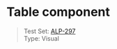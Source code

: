 # Table component
> Test Set: [ALP-297](https://everfi.atlassian.net/browse/ALP-297)    
Type: Visual

<!-- cypress/integration/table.js -->
<!-- /cypress/integration/table.js -->